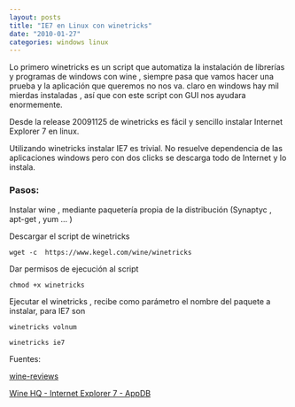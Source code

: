 ```yaml
---
layout: posts
title: "IE7 en Linux con winetricks"
date: "2010-01-27"
categories: windows linux
---
```


Lo primero winetricks es un script que automatiza la instalación de librerías y programas de windows con wine , siempre pasa que vamos hacer una prueba y la aplicación que queremos no nos va. claro en windows hay mil mierdas instaladas , así que con este script con GUI nos ayudara enormemente.

Desde la release 20091125 de winetricks es fácil y sencillo instalar Internet Explorer 7 en linux.

Utilizando winetricks instalar IE7 es trivial. No resuelve dependencia de las aplicaciones windows pero con dos clicks se descarga todo de Internet y lo instala.

### Pasos:

Instalar wine , mediante paquetería propia de la distribución (Synaptyc , apt-get , yum ... )

Descargar el script de winetricks

`wget -c  https://www.kegel.com/wine/winetricks`

Dar permisos de ejecución al script

`chmod +x winetricks`

Ejecutar el winetricks , recibe como parámetro el nombre del paquete a instalar, para IE7 son

`winetricks volnum`

`winetricks ie7`

Fuentes:

[wine-reviews](https://www.wine-reviews.net/wine-reviews/winetricks/winetricks-20091125-released-adds-ie-7-support.html)

[Wine HQ - Internet Explorer 7 - AppDB](https://appdb.winehq.org/appview.php?iVersionId=4195)
